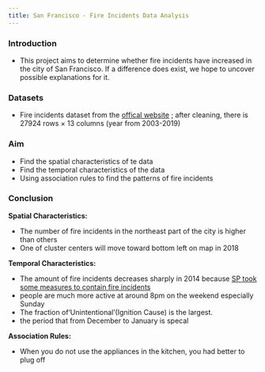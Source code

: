 ```yaml
---
title: San Francisco - Fire Incidents Data Analysis
---
```

### Introduction
* This project aims to determine whether fire incidents have increased in the city of San Francisco. If a difference does exist, we hope to uncover possible explanations for it. 


### Datasets
* Fire incidents dataset from the [offical website](https://datasf.org/opendata/) ; after cleaning, there is 27924 rows × 13 columns (year from 2003-2019)


### Aim
* Find the spatial characteristics of te data 
* Find the temporal characteristics of the data
* Using association rules to find the patterns of fire incidents 

### Conclusion

**Spatial Characteristics:**

* The number of fire incidents in the northeast part of the city is higher than others
* One of cluster centers will move toward bottom left on map in 2018

**Temporal Characteristics:**

* The amount of fire incidents decreases sharply in 2014 because [SP took some measures to contain fire incidents]((https://www.cbsnews.com/sanfrancisco/news/Snew-sf-budget-allows-for-hundreds-more-police-officers-firefighters/))
* people are much more active at around 8pm on the weekend especially Sunday
* The fraction of‘Unintentional’(Ignition Cause) is the largest.
* the period that from December to January is specal
   
**Association Rules:**

* When you do not use the appliances in the kitchen, you had better to plug off

